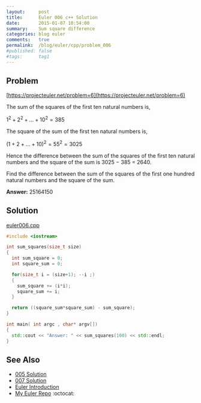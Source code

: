 ```yaml
---
layout:     post
title:      Euler 006 c++ Solution
date:       2015-01-07 10:54:00
summary:    Sum square difference
categories: blog euler
comments:   true
permalink:  /blog/euler/cpp/problem_006
#published: false
#tags:      tag1
---
```


## Problem

[https://projecteuler.net/problem=6](https://projecteuler.net/problem=6)

The sum of the squares of the first ten natural numbers is,

$1^2 + 2^2 + ... + 10^2 = 385$

The square of the sum of the first ten natural numbers is,

$(1 + 2 + ... + 10)^2 = 55^2 = 3025$

Hence the difference between the sum of the squares of the first ten natural numbers and the square of the sum is 3025 − 385 = 2640.

Find the difference between the sum of the squares of the first one hundred natural numbers and the square of the sum.

**Answer:** 25164150

## Solution

[euler006.cpp](https://github.com/tvarley/euler/blob/master/cpp/src/euler006.cpp)

``` cpp
#include <iostream>

int sum_squares(size_t size)
{
  int sum_square = 0;
  int square_sum = 0;

  for(size_t i = (size+1); --i ;)
  {
    sum_square += (i*i);
    square_sum += i;
  }

  return ((square_sum*square_sum) - sum_square);
}

int main( int argc , char* argv[])
{
  std::cout << "Answer: " << sum_squares(100) << std::endl;
}
```

## See Also
* [005 Solution]({{site.baseurl}}/blog/euler/cpp/problem_005)
* [007 Solution]({{site.baseurl}}/blog/euler/cpp/problem_007)
* [Euler Introduction]({{site.baseurl}}/blog/euler/introduction)
* [My Euler Repo](https://github.com/tvarley/euler) :octocat:
